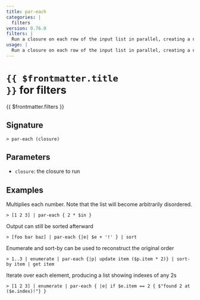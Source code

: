 ```yaml
---
title: par-each
categories: |
  filters
version: 0.76.0
filters: |
  Run a closure on each row of the input list in parallel, creating a new list with the results.
usage: |
  Run a closure on each row of the input list in parallel, creating a new list with the results.
---
```


# <code>{{ $frontmatter.title }}</code> for filters

<div class='command-title'>{{ $frontmatter.filters }}</div>

## Signature

```> par-each (closure)```

## Parameters

 -  `closure`: the closure to run

## Examples

Multiplies each number. Note that the list will become arbitrarily disordered.
```shell
> [1 2 3] | par-each { 2 * $in }
```

Output can still be sorted afterward
```shell
> [foo bar baz] | par-each {|e| $e + '!' } | sort
```

Enumerate and sort-by can be used to reconstruct the original order
```shell
> 1..3 | enumerate | par-each {|p| update item ($p.item * 2)} | sort-by item | get item
```

Iterate over each element, producing a list showing indexes of any 2s
```shell
> [1 2 3] | enumerate | par-each { |e| if $e.item == 2 { $"found 2 at ($e.index)!"} }
```

